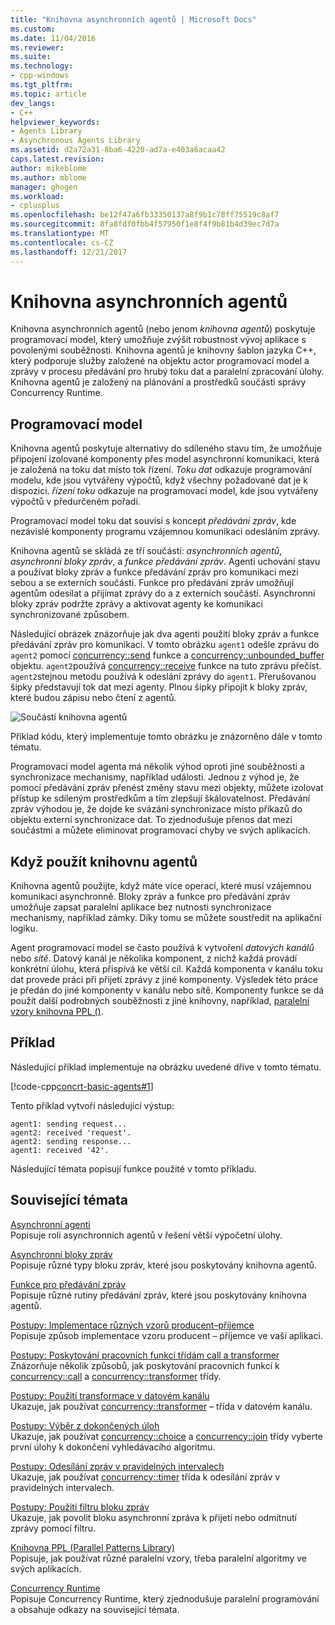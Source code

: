 ```yaml
---
title: "Knihovna asynchronních agentů | Microsoft Docs"
ms.custom: 
ms.date: 11/04/2016
ms.reviewer: 
ms.suite: 
ms.technology:
- cpp-windows
ms.tgt_pltfrm: 
ms.topic: article
dev_langs:
- C++
helpviewer_keywords:
- Agents Library
- Asynchronous Agents Library
ms.assetid: d2a72a31-8ba6-4220-ad7a-e403a6acaa42
caps.latest.revision: 
author: mikeblome
ms.author: mblome
manager: ghogen
ms.workload:
- cplusplus
ms.openlocfilehash: be12f47a6fb33350137a8f9b1c78ff75519c8af7
ms.sourcegitcommit: 8fa8fdf0fbb4f57950f1e8f4f9b81b4d39ec7d7a
ms.translationtype: MT
ms.contentlocale: cs-CZ
ms.lasthandoff: 12/21/2017
---
```

# <a name="asynchronous-agents-library"></a>Knihovna asynchronních agentů
Knihovna asynchronních agentů (nebo jenom *knihovna agentů*) poskytuje programovací model, který umožňuje zvýšit robustnost vývoj aplikace s povolenými souběžnosti. Knihovna agentů je knihovny šablon jazyka C++, který podporuje služby založené na objektu actor programovací model a zprávy v procesu předávání pro hrubý toku dat a paralelní zpracování úlohy. Knihovna agentů je založený na plánování a prostředků součásti správy Concurrency Runtime.  
  
## <a name="programming-model"></a>Programovací model  
 Knihovna agentů poskytuje alternativy do sdíleného stavu tím, že umožňuje připojení izolované komponenty přes model asynchronní komunikaci, která je založená na toku dat místo tok řízení. *Toku dat* odkazuje programování modelu, kde jsou vytvářeny výpočtů, když všechny požadované dat je k dispozici. *řízení toku* odkazuje na programovací model, kde jsou vytvářeny výpočtů v předurčeném pořadí.  
  
 Programovací model toku dat souvisí s koncept *předávání zpráv*, kde nezávislé komponenty programu vzájemnou komunikaci odesláním zprávy.  
  
 Knihovna agentů se skládá ze tří součástí: *asynchronních agentů*, *asynchronní bloky zpráv*, a *funkce předávání zpráv*. Agenti uchování stavu a používat bloky zpráv a funkce předávání zpráv pro komunikaci mezi sebou a se externích součástí. Funkce pro předávání zpráv umožňují agentům odesílat a přijímat zprávy do a z externích součástí. Asynchronní bloky zpráv podržte zprávy a aktivovat agenty ke komunikaci synchronizované způsobem.  
  
 Následující obrázek znázorňuje jak dva agenti použití bloky zpráv a funkce předávání zpráv pro komunikaci. V tomto obrázku `agent1` odešle zprávu do `agent2` pomocí [concurrency::send](reference/concurrency-namespace-functions.md#send) funkce a [concurrency::unbounded_buffer](reference/unbounded-buffer-class.md) objektu. `agent2`používá [concurrency::receive](reference/concurrency-namespace-functions.md#receive) funkce na tuto zprávu přečíst. `agent2`stejnou metodu používá k odeslání zprávy do `agent1`. Přerušovanou šipky představují tok dat mezi agenty. Plnou šipky připojit k bloky zpráv, které budou zápisu nebo čtení z agentů.  
  
 ![Součástí knihovna agentů](../../parallel/concrt/media/agent_librarycomp.png "agent_librarycomp")  
  
 Příklad kódu, který implementuje tomto obrázku je znázorněno dále v tomto tématu.  
  
 Programovací model agenta má několik výhod oproti jiné souběžnosti a synchronizace mechanismy, například události. Jednou z výhod je, že pomocí předávání zpráv přenést změny stavu mezi objekty, můžete izolovat přístup ke sdíleným prostředkům a tím zlepšují škálovatelnost. Předávání zpráv výhodou je, že dojde ke svázání synchronizace místo příkazů do objektu externí synchronizace dat. To zjednodušuje přenos dat mezi součástmi a můžete eliminovat programovací chyby ve svých aplikacích.  
  
## <a name="when-to-use-the-agents-library"></a>Když použít knihovnu agentů  
 Knihovna agentů použijte, když máte více operací, které musí vzájemnou komunikaci asynchronně. Bloky zpráv a funkce pro předávání zpráv umožňuje zapsat paralelní aplikace bez nutnosti synchronizace mechanismy, například zámky. Díky tomu se můžete soustředit na aplikační logiku.  
  
 Agent programovací model se často používá k vytvoření *datových kanálů* nebo *sítě*. Datový kanál je několika komponent, z nichž každá provádí konkrétní úlohu, která přispívá ke větší cíl. Každá komponenta v kanálu toku dat provede práci při přijetí zprávy z jiné komponenty. Výsledek této práce je předán do jiné komponenty v kanálu nebo sítě. Komponenty funkce se dá použít další podrobných souběžnosti z jiné knihovny, například, [paralelní vzory knihovna PPL ()](../../parallel/concrt/parallel-patterns-library-ppl.md).  
  
## <a name="example"></a>Příklad  
 Následující příklad implementuje na obrázku uvedené dříve v tomto tématu.  
  
 [!code-cpp[concrt-basic-agents#1](../../parallel/concrt/codesnippet/cpp/asynchronous-agents-library_1.cpp)]  
  
 Tento příklad vytvoří následující výstup:  
  
```Output  
agent1: sending request...  
agent2: received 'request'.  
agent2: sending response...  
agent1: received '42'.  
```  
  
 Následující témata popisují funkce použité v tomto příkladu.  
  
## <a name="related-topics"></a>Související témata  
 [Asynchronní agenti](../../parallel/concrt/asynchronous-agents.md)  
 Popisuje roli asynchronních agentů v řešení větší výpočetní úlohy.  
  
 [Asynchronní bloky zpráv](../../parallel/concrt/asynchronous-message-blocks.md)  
 Popisuje různé typy bloku zpráv, které jsou poskytovány knihovna agentů.  
  
 [Funkce pro předávání zpráv](../../parallel/concrt/message-passing-functions.md)  
 Popisuje různé rutiny předávání zpráv, které jsou poskytovány knihovna agentů.  
  
 [Postupy: Implementace různých vzorů producent–příjemce](../../parallel/concrt/how-to-implement-various-producer-consumer-patterns.md)  
 Popisuje způsob implementace vzoru producent – příjemce ve vaší aplikaci.  
  
 [Postupy: Poskytování pracovních funkcí třídám call a transformer](../../parallel/concrt/how-to-provide-work-functions-to-the-call-and-transformer-classes.md)  
 Znázorňuje několik způsobů, jak poskytování pracovních funkcí k [concurrency::call](../../parallel/concrt/reference/call-class.md) a [concurrency::transformer](../../parallel/concrt/reference/transformer-class.md) třídy.  
  
 [Postupy: Použití transformace v datovém kanálu](../../parallel/concrt/how-to-use-transformer-in-a-data-pipeline.md)  
 Ukazuje, jak používat [concurrency::transformer](../../parallel/concrt/reference/transformer-class.md) – třída v datovém kanálu.  
  
 [Postupy: Výběr z dokončených úloh](../../parallel/concrt/how-to-select-among-completed-tasks.md)  
 Ukazuje, jak používat [concurrency::choice](../../parallel/concrt/reference/choice-class.md) a [concurrency::join](../../parallel/concrt/reference/join-class.md) třídy vyberte první úlohy k dokončení vyhledávacího algoritmu.  
  
 [Postupy: Odesílání zpráv v pravidelných intervalech](../../parallel/concrt/how-to-send-a-message-at-a-regular-interval.md)  
 Ukazuje, jak používat [concurrency::timer](../../parallel/concrt/reference/timer-class.md) třída k odesílání zpráv v pravidelných intervalech.  
  
 [Postupy: Použití filtru bloku zpráv](../../parallel/concrt/how-to-use-a-message-block-filter.md)  
 Ukazuje, jak povolit bloku asynchronní zpráva k přijetí nebo odmítnutí zprávy pomocí filtru.  
  
 [Knihovna PPL (Parallel Patterns Library)](../../parallel/concrt/parallel-patterns-library-ppl.md)  
 Popisuje, jak používat různé paralelní vzory, třeba paralelní algoritmy ve svých aplikacích.  
  
 [Concurrency Runtime](../../parallel/concrt/concurrency-runtime.md)  
 Popisuje Concurrency Runtime, který zjednodušuje paralelní programování a obsahuje odkazy na související témata.

